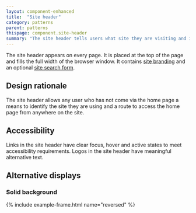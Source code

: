 ```yaml
---
layout: component-enhanced
title:  "Site header"
category: patterns
parent: patterns
thispage: component.site-header
summary: "The site header tells users what site they are visiting and introduces any site branding. "
---
```


The site header appears on every page. It is placed at the top of the page and fills the full width of the browser window. It contains [site branding](/components/site-branding) and an optional [site search form](/components/site-search).

## Design rationale

The site header allows any user who has not come via the home page a means to identify the site they are using and a route to access the home page from anywhere on the site.

## Accessibility

Links in the site header have clear focus, hover and active states to meet accessibility requirements. Logos in the site header have meaningful alternative text.


## Alternative displays

### Solid background
{% include example-frame.html name="reversed" %}
